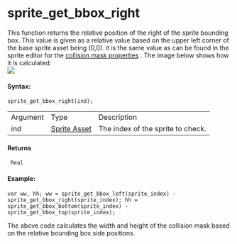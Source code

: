 # sprite_get_bbox_right

This function returns the relative position of the right of the sprite
bounding box. This value is given as a relative value based on the upper
left corner of the base sprite asset being (0,0). it is the same value
as can be found in the sprite editor for the [collision mask
properties](../../../../../The_Asset_Editors/Sprites) . The image
below shows how it is calculated:  
![](https://gms.magecorn.com/Manual/assets/Images/Scripting_Reference/GML/Reference/Sprites/spr_bbox.png)  

#### Syntax:

``` gml
sprite_get_bbox_right(ind);
```

|          |                                                                   |                                   |
|----------|-------------------------------------------------------------------|-----------------------------------|
| Argument | Type                                                              | Description                       |
| ind      |  [Sprite Asset](../../../../../../The_Asset_Editors/Sprites)  | The index of the sprite to check. |

#### Returns

``` gml
 Real
```

#### Example:

``` gml
var ww, hh; ww = sprite_get_bbox_left(sprite_index) - sprite_get_bbox_right(sprite_index); hh = sprite_get_bbox_bottom(sprite_index) - sprite_get_bbox_top(sprite_index);
```

The above code calculates the width and height of the collision mask
based on the relative bounding box side positions.
